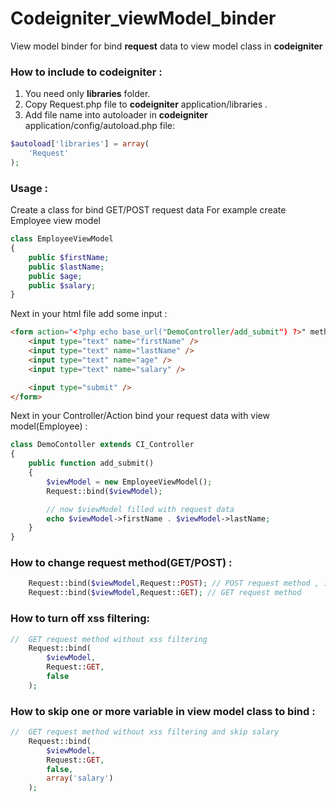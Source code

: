 Codeigniter_viewModel_binder
================

View model binder for bind **request** data to view model class in **codeigniter**

### How to include to **codeigniter** :

1. You need only **libraries** folder.
2. Copy Request.php file to **codeigniter** application/libraries .
3. Add file name into autoloader in **codeigniter** application/config/autoload.php file:

``` php
$autoload['libraries'] = array(
    'Request'
);
```

### Usage :
Create a class for bind GET/POST request data
For example create Employee view model
``` php
class EmployeeViewModel
{
    public $firstName;
    public $lastName;
    public $age;
    public $salary;
}
```

Next in your html file add some input :
```html
<form action="<?php echo base_url("DemoController/add_submit") ?>" method="POST">
    <input type="text" name="firstName" />
    <input type="text" name="lastName" />
    <input type="text" name="age" />
    <input type="text" name="salary" />

    <input type="submit" />
</form>
```


Next in your Controller/Action bind your request data with view model(Employee) :
``` php
class DemoContoller extends CI_Controller
{
    public function add_submit()
    {
        $viewModel = new EmployeeViewModel();
        Request::bind($viewModel);

        // now $viewModel filled with request data
        echo $viewModel->firstName . $viewModel->lastName;
    }
}
```
### How to change request method(GET/POST) :
``` php
    Request::bind($viewModel,Request::POST); // POST request method , it's default
    Request::bind($viewModel,Request::GET); // GET request method
```

### How to turn off xss filtering:
``` php
//  GET request method without xss filtering
    Request::bind(
        $viewModel,
        Request::GET,
        false
    ); 
```

### How to skip one or more variable in view model class to bind :
``` php
//  GET request method without xss filtering and skip salary
    Request::bind(
        $viewModel,
        Request::GET,
        false,
        array('salary')
    ); 
```
